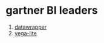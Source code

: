 # gartner BI leaders

1. [datawrapper](https://aaizemberg.github.io/vis/2020/gartner_datawrapper.html)
2. [vega-lite](https://aaizemberg.github.io/vis/2020/vegalite.html)
